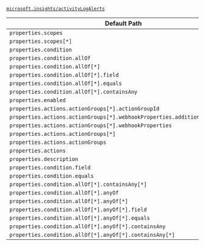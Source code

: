 [`microsoft.insights/activityLogAlerts`](https://docs.microsoft.com/en-us/azure/templates/microsoft.insights/activitylogalerts)

| Default Path | Alias |
|---|---|
| `properties.scopes` | `Microsoft.Insights/ActivityLogAlerts/scopes` |
| `properties.scopes[*]` | `Microsoft.Insights/ActivityLogAlerts/scopes[*]` |
| `properties.condition` | `Microsoft.Insights/ActivityLogAlerts/condition` |
| `properties.condition.allOf` | `Microsoft.Insights/ActivityLogAlerts/condition.allOf` |
| `properties.condition.allOf[*]` | `Microsoft.Insights/ActivityLogAlerts/condition.allOf[*]` |
| `properties.condition.allOf[*].field` | `Microsoft.Insights/ActivityLogAlerts/condition.allOf[*].field` |
| `properties.condition.allOf[*].equals` | `Microsoft.Insights/ActivityLogAlerts/condition.allOf[*].equals` |
| `properties.condition.allOf[*].containsAny` | `Microsoft.Insights/ActivityLogAlerts/condition.allOf[*].containsAny` |
| `properties.enabled` | `Microsoft.Insights/ActivityLogAlerts/enabled` |
| `properties.actions.actionGroups[*].actionGroupId` | `Microsoft.Insights/activityLogAlerts/actions.actionGroups[*].actionGroupId` |
| `properties.actions.actionGroups[*].webhookProperties.additionalProperties` | `Microsoft.Insights/activityLogAlerts/actions.actionGroups[*].webhookProperties.additionalProperties` |
| `properties.actions.actionGroups[*].webhookProperties` | `Microsoft.Insights/activityLogAlerts/actions.actionGroups[*].webhookProperties` |
| `properties.actions.actionGroups[*]` | `Microsoft.Insights/activityLogAlerts/actions.actionGroups[*]` |
| `properties.actions.actionGroups` | `Microsoft.Insights/activityLogAlerts/actions.actionGroups` |
| `properties.actions` | `Microsoft.Insights/activityLogAlerts/actions` |
| `properties.description` | `Microsoft.Insights/activityLogAlerts/description` |
| `properties.condition.field` | `Microsoft.Insights/activityLogAlerts/condition.field` |
| `properties.condition.equals` | `Microsoft.Insights/activityLogAlerts/condition.equals` |
| `properties.condition.allOf[*].containsAny[*]` | `microsoft.insights/activityLogAlerts/condition.allOf[*].containsAny[*]` |
| `properties.condition.allOf[*].anyOf` | `microsoft.insights/activityLogAlerts/condition.allOf[*].anyOf` |
| `properties.condition.allOf[*].anyOf[*]` | `microsoft.insights/activityLogAlerts/condition.allOf[*].anyOf[*]` |
| `properties.condition.allOf[*].anyOf[*].field` | `microsoft.insights/activityLogAlerts/condition.allOf[*].anyOf[*].field` |
| `properties.condition.allOf[*].anyOf[*].equals` | `microsoft.insights/activityLogAlerts/condition.allOf[*].anyOf[*].equals` |
| `properties.condition.allOf[*].anyOf[*].containsAny` | `microsoft.insights/activityLogAlerts/condition.allOf[*].anyOf[*].containsAny` |
| `properties.condition.allOf[*].anyOf[*].containsAny[*]` | `microsoft.insights/activityLogAlerts/condition.allOf[*].anyOf[*].containsAny[*]` |

